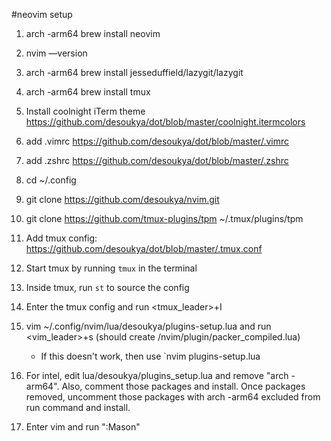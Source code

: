 #neovim setup

1. arch -arm64 brew install neovim

2. nvim —version

3. arch -arm64 brew install jesseduffield/lazygit/lazygit

4. arch -arm64 brew install tmux

5. Install coolnight iTerm theme https://github.com/desoukya/dot/blob/master/coolnight.itermcolors

6. add .vimrc https://github.com/desoukya/dot/blob/master/.vimrc

7. add .zshrc https://github.com/desoukya/dot/blob/master/.zshrc

8. cd ~/.config

9. git clone https://github.com/desoukya/nvim.git

10. git clone https://github.com/tmux-plugins/tpm ~/.tmux/plugins/tpm

11. Add tmux config: https://github.com/desoukya/dot/blob/master/.tmux.conf

12. Start tmux by running `tmux` in the terminal

13. Inside tmux, run `st` to source the config
   
14. Enter the tmux config and run <tmux_leader>+I

15. vim ~/.config/nvim/lua/desoukya/plugins-setup.lua and run <vim_leader>+s (should create /nvim/plugin/packer_compiled.lua)
     - If this doesn't work, then use `nvim plugins-setup.lua

17. For intel, edit lua/desoukya/plugins_setup.lua and remove "arch -arm64". Also, comment those packages and install. Once packages removed, uncomment those packages with arch -arm64 excluded from run command and install.

18. Enter vim and run ":Mason"
